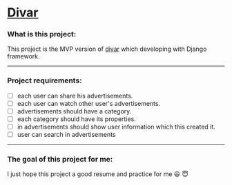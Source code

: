 # [Divar](https://divar.ir/)

### What is this project:
This project is the MVP version of [divar](https://divar.ir/) which developing with Django framework.

---
### Project requirements:
- [ ] each user can share his advertisements.
- [ ] each user can watch other user's advertisements. 
- [ ] advertisements should have a category.
- [ ] each category should have its properties.
- [ ] in advertisements should show user information which this created it.
- [ ] user can search in advertisements

---

### The goal of this project for me:
I just hope this project a good resume and practice for me :smiley: :innocent:
